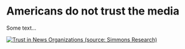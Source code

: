 # Americans do not trust the media

Some text...

<div class='tableauPlaceholder' id='viz1706557756252' style='position: relative'><noscript><a href='#'><img alt='Trust in News Organizations (source: Simmons Research) ' src='https:&#47;&#47;public.tableau.com&#47;static&#47;images&#47;In&#47;InClassAssignment1-29&#47;TrustinNewsOrganizationssourceSimmonsResearch&#47;1_rss.png' style='border: none' /></a></noscript><object class='tableauViz'  style='display:none;'>
<param name='host_url' value='https%3A%2F%2Fpublic.tableau.com%2F' /> 
<param name='embed_code_version' value='3' /> <param name='site_root' value='' />
<param name='name' value='InClassAssignment1-29&#47;TrustinNewsOrganizationssourceSimmonsResearch' />
<param name='tabs' value='no' /><param name='toolbar' value='yes' />
<param name='static_image' value='https:&#47;&#47;public.tableau.com&#47;static&#47;images&#47;In&#47;InClassAssignment1-29&#47;TrustinNewsOrganizationssourceSimmonsResearch&#47;1.png' />
<param name='animate_transition' value='yes' /><param name='display_static_image' value='yes' />
<param name='display_spinner' value='yes' />
<param name='display_overlay' value='yes' />
<param name='display_count' value='yes' />
<param name='language' value='en-US' /></object></div>
<script type='text/javascript'>
  var divElement = document.getElementById('viz1706557756252');
  var vizElement = divElement.getElementsByTagName('object')[0];
  vizElement.style.width='100%';
  vizElement.style.height=(divElement.offsetWidth*0.75)+'px';
  var scriptElement = document.createElement('script');
  scriptElement.src = 'https://public.tableau.com/javascripts/api/viz_v1.js';
  vizElement.parentNode.insertBefore(scriptElement, vizElement);
</script>
